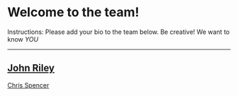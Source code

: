 # Welcome to the team!  

Instructions: Please add your bio to the team below.  Be creative!  We want to know *YOU*

-------------

[John Riley](john-riley.md)
---------

[Chris Spencer](chris.spencer.md)